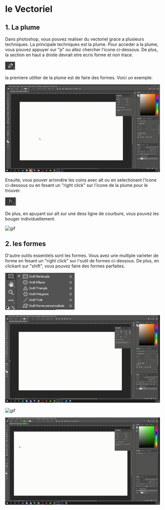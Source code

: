# le Vectoriel

## 1. La plume
Dans photoshop, vous pouvez realiser du vectoriel grace a plusieurs techniques. La principale techniques est la plume. Pour acceder a la plume, vous pouvez appuyer sur "p" ou allez chercher l'icone ci-dessous. De plus, la section en haut a droite devrait etre ecris forme et non trace.

![image](p.PNG) 

la premiere utiliter de la plume est de faire des formes. Voici un exemple:

![gif](2021-11-17-20-44-57.gif)





Ensuite, vous pouver arrondire les coins avec alt ou en selectionant l'icone ci-dessous ou en fesant un "right click" sur l'icone de la plume pour le trouver.

![image](arrondi.PNG) 

De plus, en apuyant sur alt sur une dess ligne de courbure, vous pouvez les bouger individuellement.

![gif](2021-11-17-20-47-29.gif)

## 2. les formes
D'autre outils essentiels sont les formes. Vous avez une multiple varieter de forme en fesant un "right click" sur l'outil de formes ci-dessous.
De plus, en clickant sur "shift", vous pouvez faire des formes parfaites.

![image](formes.PNG)

![gif](2021-11-17-21-41-58.gif)

![gif](2021-11-17-21-55-39.gif)

![gif](2021-11-17-22-01-43.gif)
